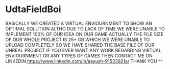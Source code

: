 # UdtaFieldBoi
BASICALLY WE CREATED A VIRTUAL ENVIOURNMENT TO SHOW AN OPTIMAL SOLUTION
ALTHO DUE TO LACK OF TIME WE WERE UNABLE TO IMPLEMENT 100% OF OUR IDEA ON OUR GAME
ACTUALLY THE FILE SIZE OF OUR WHOLE PROJECT IS 25+ GB WHICH WE WERE UNABLE TO UPLOAD COMPLETELY 
SO WE HAVE SHARED THE BASE FILE OF OUR UNREAL PROJECT 
IF YOU EVER WANT ANY WORK REGARDING VIRTUAL ENVIOURNMENT OR ANY TYPES OF GAMES THEN CONTACT ME ON LINKEDIN https://www.linkedin.com/in/aayush-91533921a/
THANK YOU ^^
